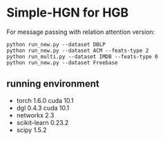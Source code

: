 # Simple-HGN for HGB

For message passing with relation attention version:

```
python run_new.py --dataset DBLP
python run_new.py --dataset ACM --feats-type 2
python run_multi.py --dataset IMDB --feats-type 0
python run_new.py --dataset Freebase
```

## running environment

* torch 1.6.0 cuda 10.1
* dgl 0.4.3 cuda 10.1
* networkx 2.3
* scikit-learn 0.23.2
* scipy 1.5.2
